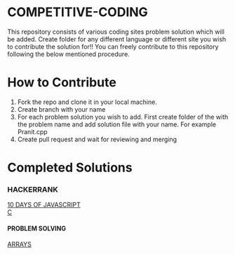 # COMPETITIVE-CODING
This repository consists of various coding sites problem solution which will be added. 
Create folder for any different language or different site you wish to contribute the solution for!!
You can freely contribute to this repository following the below mentioned procedure. 
# How to Contribute
1. Fork the repo and clone it in your local machine. 
2. Create branch with your name 
3. For each problem solution you wish to add. First create folder of the with the problem name and add solution file with your name. For example Pranit.cpp
4. Create pull request and wait for reviewing and merging 


# Completed Solutions 
<h3> HACKERRANK </h3>
<a href="https://github.com/Pranit5895/COMPETITIVE-CODING/tree/master/Hackerrank/10-days-of-JS"target="_blank"> 10 DAYS OF JAVASCRIPT </a> <br>
<a href="https://github.com/Pranit5895/COMPETITIVE-CODING/tree/master/Hackerrank/C"target="_blank"> C </a> <br>




<h4> PROBLEM SOLVING </h4>
<a href="https://github.com/Pranit5895/COMPETITIVE-CODING/tree/master/Hackerrank/Problem-Solving/Arrays"target="_blank"> ARRAYS </a>

